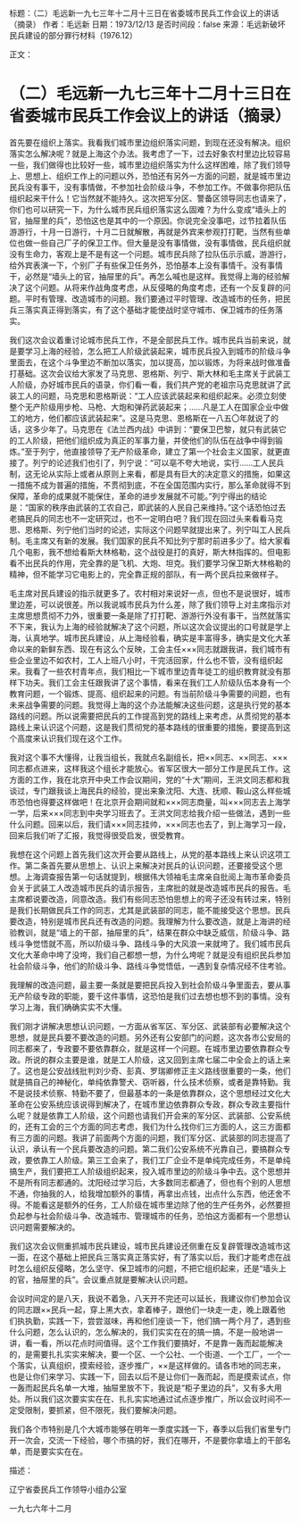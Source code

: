 标题：（二）毛远新一九七三年十二月十三日在省委城市民兵工作会议上的讲话（摘录）
作者：毛远新
日期：1973/12/13
是否时间段：false
来源：毛远新破坏民兵建设的部分罪行材料（1976.12）

正文：

# （二）毛远新一九七三年十二月十三日在省委城市民兵工作会议上的讲话（摘录）

首先要在组织上落实。我看我们城市里边组织落实问题，到现在还没有解决。组织落实怎么解决呢？就是上海这个办法。我考虑了一下，过去好象农村里边比较容易一些，我们做得也比较好一些，城市里边组织落实为什么这样困难，除了我们领导上、思想上、组织工作上的问题以外，恐怕还有另外一方面的问题，就是城市里边民兵没有事干，没有事情做，不参加社会阶级斗争，不参加工作。不做事你把队伍组织起来干什么！它当然就不能持久。这次把军分区、警备区领导同志也请来了，你们也可以研究一下，为什么城市民兵组织落实这么固难？为什么变成“墙头上的官，抽屉里的兵”，恐怕这也是其中的一个原因。你说完全没事吧，过节拉着队伍游游行，十月一日游行，十月二日就解散，再就是外宾来参观打打靶，当然有些单位也做一些自己厂子的保卫工作。但大量是没有事情做，没有事情做，民兵组织就没有生命力，客观上是不是有这一个问题。城市民兵除了拉队伍示示威，游游行，给外宾表演一下，个别厂子有些保卫任务外，恐怕基本上没有事情千。没有事情干，必然是“墙头上的官，抽屉里的兵”。再怎么喊也是这样。我觉得上海的经验解决了这个问题。从将来作战角度考虑，从反侵略的角度考虑，还有一个反复辟的问题。平时有管理、改造城市的问题。我们要通过平时管理、改造城市的任务，把民兵三落实真正得到落实，有了这个基础才能使战时坚守城市、保卫城市的任务落实。

我们这次会议着重讨论城市民兵工作，不是全部民兵工作。城市民兵当前来说，就是要学习上海的经验，怎么把工人阶级武装起来，城市民兵投入到城市的阶级斗争里面去，在这个斗争里边不断加以落实，加以提高，加以锻炼，为将来战时做准备打基础。这次会议给大家发了马克思、恩格斯、列宁、斯大林和毛主席关于武装工人阶级，办好城市民兵的语录，你们看一看，我们共产党的老祖宗马克思就讲了武装工人的问题，马克思和恩格斯说：“工人应该武装起来和组织起来。必须立刻使整个无产阶级用步枪、马枪、大炮和弹药武装起来；……凡是工人在国家企业中做工的地方，他们都应该武装起来”。这是马克思、恩格斯在一八五〇年就说了的话，这多少年了。马克思在《法兰西内战》中讲到：“要保卫巴黎，就只有武装它的工人阶级，把他们组织成为真正的军事力量，并使他们的队伍在战争中得到锻炼。”至于列宁，他直接领导了无产阶级革命，建立了第一个社会主义国家，就更直接了。列宁的论述我们也引了，列宁说：“可以亳不夸大地说，实行……工人民兵制，这无论从实际上或者从原则上来看，都是具有巨大的决定意义的措施，如果这一措施不成为普遍的措施，不贯彻到底，不在全国范围内实行，那么革命就得不到保障，革命的成果就不能保住，革命的进步发展就不可能。”列宁得出的结论是：“国家的秩序由武装的工农自己，即武装的人民自己来维持。”这个话恐怕过去老搞民兵的同志也不一定研究过，也不一定明白吧？我们现在回过头来看看马克思、恩格斯、列宁他们当时的论述，实际这个问题早就提出来了。列宁叫工人民兵制。毛主席又有新的发展。我们国家的民兵不知比列宁那时前进多少了。给大家看几个电影，我不想给看斯大林格勒，这个战役是打的真好，斯大林指挥的。但电影看不出民兵的作用，完全靠的是飞机、大炮、坦克。我们要学习保卫斯大林格勒的精神，但不能学习它电影上的，完全靠正规的部队，有一两个民兵拉来做样子。

毛主席对民兵建设的指示就更多了。农村相对来说好一点，但也不是说很好，城市里边差，可以说很差。所以我说城市民兵为什么差，除了我们领导上对主席指示对主席思想贯彻不力外，很重要一条是除了打打靶、游游行外没有事干，当然就落实不下来，我认为上海的经验就解决了这个问题，所以这次会议提出的口号就是学上海，认真地学。城市民兵建设，从上海经验看，确实是丰富得多，确实是文化大革命以来的新鲜东西、现在有这么个反映，工会主任×××同志就跟我讲，我们城市有些企业里边不如农村，工人上班八小时，干完活回家，什么也不管，没有组织起来。我看了一些农村青年点，我们相比一下城市里边青年徒工的组织教育就没有那样下功夫。我们工会主任跟我讲了这个事情，看来在我们工人阶级队伍本身有一个教育问题，一个锻炼、提高、组织起来的问题。有当前阶级斗争需要的间题，也有未来战争需要的问题。我觉得上海的这个办法能解决这些问题，这是执行党的基本路线的问题。所以说需要把民兵的工作提高到党的路线上来考虑，从贯彻党的基本路线上来认识这个问题，这是我们贯彻党的基本路线的很重要的措施，要提高到这个高度来认识我们现在这个工作。

我对这个事不大懂得，让我当组长，我就点名副组长，把××同志、××同志、×××同志都点进来，这样我这个组长才能放心。省军区很大一部分工作是民兵工作。这方面的工作，我在北京开中央工作会议期间，党的“十大”期间，王洪文同志都和我谈过，专门跟我谈上海民兵的经验，提出来象沈阳、大连、抚顺、鞍山这么样些城市恐怕也得要这样做吧！在北京开会期间就和×××同志商量，叫×××同志去上海学一学，后来×××同志到中央学习班去了。王洪文同志给我介绍一些做法，遇到一些什么问题。回来以后，我们请×××同志挂帅，×××同志也去了，到上海学习一段，回来后我们听了汇报，我觉得很受启发，很受教育。

我想在这个问题上首先我们这次开会要从路线上，从党的基本路线上来认识这项工作。第二条首先要从思想上、认识上来解决对民兵的认识问题，还要接受这个思想。上海调查报告第一句话就提到，根据伟大领袖毛主席亲自批阅上海市革命委员会关于武装工人改造城市民兵的请示报告，主席批的就是改造城市民兵的报告。毛主席都说要改造，同意改造。我们有些同志恐怕思想上的弯子还没有转过来，特别是我们长期做民兵工作的同志，尤其是武装部的同志，能不能接受这个思想。民兵要改造，特别是城市民兵还有改造的问题。我理解为什么要改造，就是上海讲的经验教训，就是“墙上的干部，抽屉里的兵”，结果在群众中缺乏威信，阶级斗争、路线斗争觉悟就不高，所以阶级斗争、路线斗争的大风浪一来就垮了。我们城市民兵文化大革命中垮了没垮，我们自己都想一想，为什么垮呢？就是没有组织民兵参加社会阶级斗争，他们的阶级斗争、路线斗争觉悟低，一遇到复杂情况经不住考验。

我理解的改造问题，最主要一条就是要把民兵投入到社会阶级斗争里面去，要从事无产阶级专政的职能，要千这件事情，这恐怕是我们过去想也想不到的事情。没有学习上海，我们确确实实不大懂。

我们刚才讲解决思想认识问题，一方面从省军区、军分区、武装部有必要解决这个思想，就是民兵要不要改造的问题。另外还有公安部门的问题，这次各市公安局的同志都来了，专政要不要依靠群众，就是这样一个问题。在城市里边要依靠群众专政。所说的群众主要是谁，就是工人阶级，这又回到主席七届二中全会上的话上来了。这也是公安战线批判刘少奇、彭真、罗瑞卿修正主义路线很重要的一条，他们就是搞自己的神秘化，单纯依靠警犬、窃听器，什么技术侦察，或者是靠特勤。我不是说技术侦察、特勤不要了，但最基本的一条是依靠群众，这个思想经过文化大革命在公安系统应该说得到解决了，在城市里边依靠群众专政，群众专政主要指什么呢？就是依靠工人阶级，这个问题也请我们开会来的军分区、武装部、公安系统的，还有工会的三个方面的同志考虑，我们为什么找你们三方面的人，这三方面都有三方面的问题。我讲了前面两个方面的问题，我们军分区、武装部的同志提高了认识，承认有一个民兵要改造的问题。第二我们公安系统不光靠自己，要搞群众专政，要依靠工人阶级。第三工会来了，我们工厂企业不是单纯完成任务，不是单纯搞生产，我们要把工人阶级组织起来，投入城市里边的阶级斗争中去。这个思想并不是所有同志都通的。沈阳经过学习后，大多数同志都通了，但也有个别的人思想不通，你抽我的人，给我增加额外的事情，再拿出点钱，出点什么东西，他还舍不得。不能看这是额外的任务，工人阶级在城市里边除了他的生产任务外，必然要担负起参与社会阶级斗争、改造城市、管理城市的任务，恐怕这方面都有一个思想认识问题需要解决的。

我们这次会议侧重抓城市民兵建设，城市民兵建设还侧重在反复辟管理改造城市这一面，在这个基础上把民兵三落实真正落实好，有了落实以后，我们才能考虑在战时怎么组织反侵略，怎么坚守、保卫城市的问题，不把它组织起来，还是“墙头上的官，抽屉里的兵”。会议重点就是要解决认识问题。

会议时间定的是八天，我说不着急，八天开不完还可以延长，我建议你们参加会议的同志跟××民兵一起，穿上黑大衣，拿着棒子，跟他们一块走一走，晚上跟着他们执执勤，实践一下，尝尝滋味，再和他们座谈一下，他们搞一两个月了，遇到些什么问题，怎么认识的，怎么解决的，我们实实在在的搞一搞，不是一般地讲一讲，看一看，所以花点时间值得。这个工作我们要搞好，不是靠一轰而起能解决的，是需要扎扎实实来解决，要一个区、一个公社、一个街道、一个工厂，一个一个落实，认真组织，摸索经验，逐步推广，××是这样做的。请各市地的同志来，也是让你们来学习、实践一下，回去以后不是让你们一轰而起，而是摸索试点，你一轰而起民兵名单一大堆，抽屉里放不下，我说是“柜子里边的兵”，又有多大用处。所以我们这次要实实在在、扎扎实实地通过试点逐步推广，所以会议时间不一定受限制，要抓紧，但不限死，我们要解决问题。

我们各个市特别是几个大城市能够在明年一季度实践一下，春季以后我们省里专门开一次会，交流一下经验，哪个市搞的好，我们在哪开，不是要你拿墙上的干部名单，而是要实实在在。

描述：

辽宁省委民兵工作领导小组办公室

一九七六年十二月


